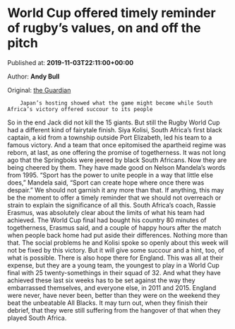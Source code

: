 
# World Cup offered timely reminder of rugby’s values, on and off the pitch

Published at: **2019-11-03T22:11:00+00:00**

Author: **Andy Bull**

Original: [the Guardian](https://www.theguardian.com/sport/2019/nov/03/rugby-world-cup-japan-values-south-africa)


        Japan’s hosting showed what the game might become while South Africa’s victory offered succour to its people
      
So in the end Jack did not kill the 15 giants. But still the Rugby World Cup had a different kind of fairytale finish. Siya Kolisi, South Africa’s first black captain, a kid from a township outside Port Elizabeth, led his team to a famous victory. And a team that once epitomised the apartheid regime was reborn, at last, as one offering the promise of togetherness. It was not long ago that the Springboks were jeered by black South Africans. Now they are being cheered by them. They have made good on Nelson Mandela’s words from 1995. “Sport has the power to unite people in a way that little else does,” Mandela said, “Sport can create hope where once there was despair.”
We should not garnish it any more than that. If anything, this may be the moment to offer a timely reminder that we should not overreach or strain to explain the significance of all this. South Africa’s coach, Rassie Erasmus, was absolutely clear about the limits of what his team had achieved. The World Cup final had bought his country 80 minutes of togetherness, Erasmus said, and a couple of happy hours after the match when people back home had put aside their differences. Nothing more than that. The social problems he and Kolisi spoke so openly about this week will not be fixed by this victory. But it will give some succour and a hint, too, of what is possible.
There is also hope there for England. This was all at their expense, but they are a young team, the youngest to play in a World Cup final with 25 twenty-somethings in their squad of 32. And what they have achieved these last six weeks has to be set against the way they embarrassed themselves, and everyone else, in 2011 and 2015. England were never, have never been, better than they were on the weekend they beat the unbeatable All Blacks. It may turn out, when they finish their debrief, that they were still suffering from the hangover of that when they played South Africa.
